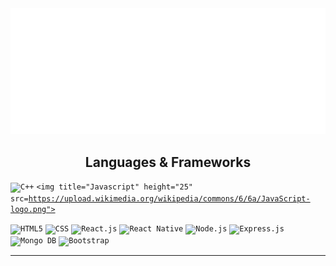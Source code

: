 <img src="https://raw.githubusercontent.com/JuanmaBigo/JuanmaBigo/efd9e714e0731d93948cb49e4a1b830b664c5c47/Juanma.svg"/>
<!--
**JuanmaBigo/JuanmaBigo** is a ✨ _special_ ✨ repository because its `README.md` (this file) appears on your GitHub profile.
-->
<h2 align="center">Languages & Frameworks</h2>

<p align="center">
  
  <code><img title="C++" height="25" src="https://upload.wikimedia.org/wikipedia/commons/thumb/1/18/ISO_C%2B%2B_Logo.svg/1822px-ISO_C%2B%2B_Logo.svg.png"></code>
  <code><img title="Javascript" height="25" src=https://upload.wikimedia.org/wikipedia/commons/6/6a/JavaScript-logo.png"></code>
  
  <code><img title="HTML5" height="25" src="https://upload.wikimedia.org/wikipedia/commons/thumb/6/61/HTML5_logo_and_wordmark.svg/2048px-HTML5_logo_and_wordmark.svg.png"></code>
  <code><img title="CSS" height="25" src="https://upload.wikimedia.org/wikipedia/commons/thumb/6/62/CSS3_logo.svg/800px-CSS3_logo.svg.png"></code>
  <code><img title="React.js" height="25" src="https://upload.wikimedia.org/wikipedia/commons/thumb/a/a7/React-icon.svg/2300px-React-icon.svg.png"></code>
  <code><img title="React Native" height="25" src="https://hackernoon.com/hn-images/1*ub1DguhAtkCLvhUGuVGr6w.png"></code>
  <code><img title="Node.js" height="25" src="https://upload.wikimedia.org/wikipedia/commons/thumb/d/d9/Node.js_logo.svg/2560px-Node.js_logo.svg.png"></code>
  <code><img title="Express.js" height="25" src="https://upload.wikimedia.org/wikipedia/commons/6/64/Expressjs.png"></code>
  <code><img title="Mongo DB" height="25" src="https://findlogovector.com/wp-content/uploads/2022/04/mongodb-logo-vector-2022.png"></code>
  <code><img title="Bootstrap" height="25" src="https://upload.wikimedia.org/wikipedia/commons/thumb/b/b2/Bootstrap_logo.svg/1280px-Bootstrap_logo.svg.png"></code>
</p>

<hr>

